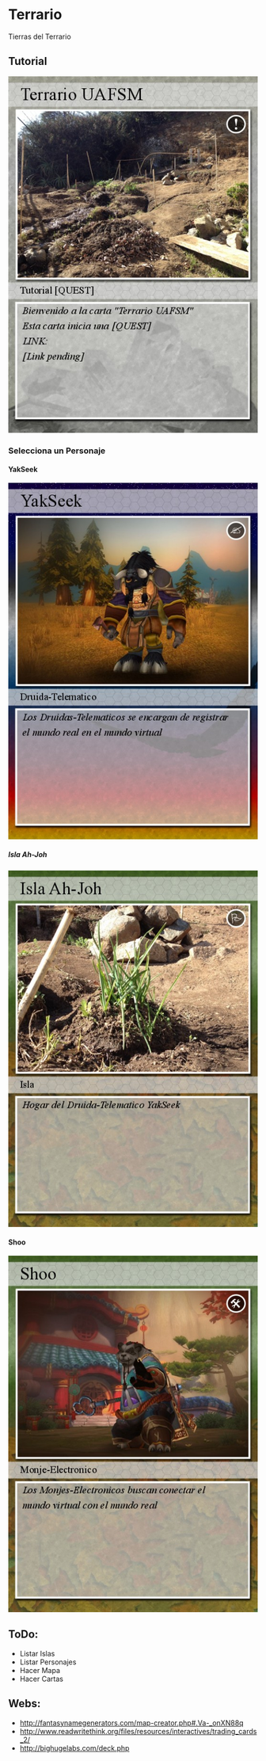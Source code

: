 # Terrario
Tierras del Terrario

## Tutorial

![Terrario UAFSM](/Cards/deckcefefae90e2a6f631a55dc59d84bc7a1e0f93335.jpg)

### Selecciona un Personaje

#### YakSeek

![YakSeek](/Cards/deck70aaf0ee25f27b73b20199990437f9f3a00a5c32.jpg)

##### Isla Ah-Joh

![Isla Ah-Joh](/Cards/deck858dd2079e2fb8c096333c9fb244076c8bb37505.jpg)

#### Shoo

![Shoo](/Cards/deck9344021e5fdb2488eb92f569cc0d1520d416d8be.jpg)



## ToDo:

- Listar Islas
- Listar Personajes
- Hacer Mapa
- Hacer Cartas 

## Webs:

- http://fantasynamegenerators.com/map-creator.php#.Va-_onXN88q
- http://www.readwritethink.org/files/resources/interactives/trading_cards_2/
- http://bighugelabs.com/deck.php
